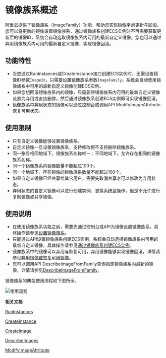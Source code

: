 # 镜像族系概述

阿里云提供了镜像族系（ImageFamily）功能，帮助您实现镜像平滑更新与回滚。您可以将更新的镜像设置镜像族系，通过镜像族系创建ECS实例时不再需要获取更新后的镜像ID，系统会自动选取镜像族系内可用的最新自定义镜像。您也可以通过弃用镜像族系内可用的最新自定义镜像，实现镜像回滚。

## 功能特性

-   当您通过RunInstances或CreateInstance接口创建ECS实例时，无需设置镜像ID参数`ImageId`，只需要设置镜像族系参数`ImageFamily`，系统会自动使用镜像族系中可用的最新自定义镜像创建ECS实例。
-   如果您想回滚镜像族系内的镜像，只需要将镜像族系内可用的最新自定义镜像设置为弃用或直接删除，然后通过镜像族系创建ECS实例即可实现镜像回滚。
-   镜像族系中弃用状态的镜像可以通过控制台或调用API ModifyImageAttribute恢复可用状态。

## 使用限制

-   只有自定义镜像能够设置镜像族系。
-   自定义镜像一旦设置镜像族系，支持修改但不支持删除镜像族系。
-   同一账号相同地域下，镜像族系名称唯一；不同地域下，允许存在相同的镜像族系名称。
-   同一个镜像族系内镜像数量不能超过100个。
-   同一个地域下，存在镜像的镜像族系数量不能超过100个。
-   如果自定义镜像已经共享给其它用户，需要先取消共享才可以修改为弃用状态。
-   弃用状态的自定义镜像可以进行创建实例、更换系统盘操作，但是不允许进行复制镜像或共享镜像。

## 使用说明

-   在使用镜像族系功能之前，需要先通过控制台或API为镜像设置镜像族系，具体操作请参见[设置镜像族系](/cn.zh-CN/镜像/镜像族系/设置镜像族系.md)。
-   只能通过API设置镜像族系创建ECS实例，系统会自动选择镜像族系内可用的最新自定义镜像，具体操作请参见[通过镜像族系创建ECS实例](/cn.zh-CN/镜像/镜像族系/通过镜像族系创建ECS实例.md)。
-   镜像族系中的镜像可以弃用与恢复可用，弃用镜像能够实现镜像回滚，详情请参见[弃用镜像或恢复可用镜像](/cn.zh-CN/镜像/镜像族系/弃用镜像或恢复可用镜像.md)。
-   您可以调用API DescribeImageFromFamily查询指定镜像族系内最新的镜像，详情请参见[DescribeImageFromFamily](/cn.zh-CN/API参考/镜像/DescribeImageFromFamily.md)。

镜像族系的典型使用流程如下图所示。

![使用流程](https://static-aliyun-doc.oss-accelerate.aliyuncs.com/assets/img/zh-CN/4281035261/p291152.png)

**相关文档**  


[RunInstances](/cn.zh-CN/API参考/实例/RunInstances.md)

[CreateInstance](/cn.zh-CN/API参考/实例/CreateInstance.md)

[CreateImage](/cn.zh-CN/API参考/镜像/CreateImage.md)

[DescribeImages](/cn.zh-CN/API参考/镜像/DescribeImages.md)

[ModifyImageAttribute](/cn.zh-CN/API参考/镜像/ModifyImageAttribute.md)

